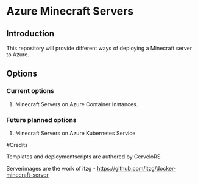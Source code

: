 # Azure Minecraft Servers

## Introduction
This repository will provide different ways of deploying a Minecraft server to Azure.

## Options

### Current options

1. Minecraft Servers on Azure Container Instances.

### Future planned options

1. Minecraft Servers on Azure Kubernetes Service.

#Credits

Templates and deploymentscripts are authored by CerveloRS

Serverimages are the work of itzg - https://github.com/itzg/docker-minecraft-server